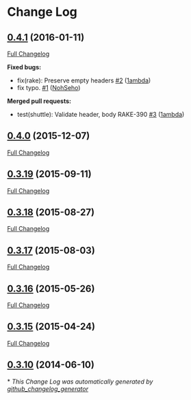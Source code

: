 # Change Log

## [0.4.1](https://github.com/skpdi/rake-android/tree/0.4.1) (2016-01-11)

[Full Changelog](https://github.com/skpdi/rake-android/compare/0.4.0...0.4.1)

**Fixed bugs:**

- fix\(rake\): Preserve empty headers [\#2](https://github.com/skpdi/rake-android/pull/2) ([1ambda](https://github.com/1ambda))
- fix typo. [\#1](https://github.com/skpdi/rake-android/pull/1) ([NohSeho](https://github.com/NohSeho))

**Merged pull requests:**

- test\(shuttle\): Validate header, body RAKE-390 [\#3](https://github.com/skpdi/rake-android/pull/3) ([1ambda](https://github.com/1ambda))

## [0.4.0](https://github.com/skpdi/rake-android/tree/0.4.0) (2015-12-07)
[Full Changelog](https://github.com/skpdi/rake-android/compare/0.3.19...0.4.0)

## [0.3.19](https://github.com/skpdi/rake-android/tree/0.3.19) (2015-09-11)
[Full Changelog](https://github.com/skpdi/rake-android/compare/0.3.18...0.3.19)

## [0.3.18](https://github.com/skpdi/rake-android/tree/0.3.18) (2015-08-27)
[Full Changelog](https://github.com/skpdi/rake-android/compare/0.3.17...0.3.18)

## [0.3.17](https://github.com/skpdi/rake-android/tree/0.3.17) (2015-08-03)
[Full Changelog](https://github.com/skpdi/rake-android/compare/0.3.16...0.3.17)

## [0.3.16](https://github.com/skpdi/rake-android/tree/0.3.16) (2015-05-26)
[Full Changelog](https://github.com/skpdi/rake-android/compare/0.3.15...0.3.16)

## [0.3.15](https://github.com/skpdi/rake-android/tree/0.3.15) (2015-04-24)
[Full Changelog](https://github.com/skpdi/rake-android/compare/0.3.10...0.3.15)

## [0.3.10](https://github.com/skpdi/rake-android/tree/0.3.10) (2014-06-10)


\* *This Change Log was automatically generated by [github_changelog_generator](https://github.com/skywinder/Github-Changelog-Generator)*
